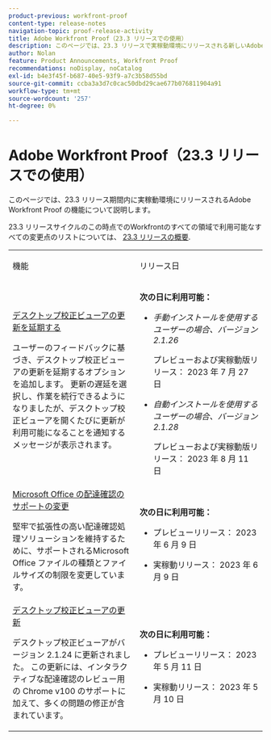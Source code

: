 ```yaml
---
product-previous: workfront-proof
content-type: release-notes
navigation-topic: proof-release-activity
title: Adobe Workfront Proof（23.3 リリースでの使用）
description: このページでは、23.3 リリースで実稼動環境にリリースされる新しいAdobe WorkfrontエクスペリエンスにおけるAdobe Workfront Proof の機能について説明します。
author: Nolan
feature: Product Announcements, Workfront Proof
recommendations: noDisplay, noCatalog
exl-id: b4e3f45f-b687-40e5-93f9-a7c3b58d55bd
source-git-commit: ccba3a3d7c0cac50dbd29cae677b076811904a91
workflow-type: tm+mt
source-wordcount: '257'
ht-degree: 0%

---
```


# Adobe Workfront Proof（23.3 リリースでの使用）

このページでは、23.3 リリース期間内に実稼動環境にリリースされるAdobe Workfront Proof の機能について説明します。

23.3 リリースサイクルのこの時点でのWorkfrontのすべての領域で利用可能なすべての変更点のリストについては、 [23.3 リリースの概要](/help/quicksilver/product-announcements/product-releases/23.3-release-activity/23-3-release-overview.md).

<table>
            <col style="width: 50%;" />
            <col style="width: 50%;" />
            <tbody>
                <tr>
                    <td>
                        <p><span class="bold">機能</span>
                        </p>
                    </td>
                    <td>
                        <p><span class="bold">リリース日</span>
                        </p>
                    </td>
                </tr>
                <tr>
                    <td>
                        <a href="/help/quicksilver/product-announcements/product-releases/workfront-proof-release-activity/proof-23-3-release/proof-23-3-jul-17.md" class="MCXref xref" xrefformat="{para}">デスクトップ校正ビューアの更新を延期する</a> </p>
                        <p>ユーザーのフィードバックに基づき、デスクトップ校正ビューアの更新を延期するオプションを追加します。 更新の遅延を選択し、作業を続行できるようになりましたが、デスクトップ校正ビューアを開くたびに更新が利用可能になることを通知するメッセージが表示されます。</p>
                    </td>
                    <td><p><b>次の日に利用可能：</b></p>
                        <ul>
                            <li>
                                <p><i>手動インストールを使用するユーザーの場合、バージョン 2.1.26</i></p>
                                <p>プレビューおよび実稼動版リリース： 2023 年 7 月 27 日</p>
                            </li>
                            <li>
                                <p><i>自動インストールを使用するユーザーの場合、バージョン 2.1.28</i></p>
                                <p>プレビューおよび実稼動版リリース： 2023 年 8 月 11 日</p>
                            </li>
                        </ul>
                    </td>
                </tr>                
                <tr>
                    <td>
                        <a href="/help/quicksilver/product-announcements/product-releases/workfront-proof-release-activity/proof-23-3-release/proof-23-3-jun-5.md" class="MCXref xref" xrefformat="{para}">Microsoft Office の配達確認のサポートの変更</a></p>
                        <p>堅牢で拡張性の高い配達確認処理ソリューションを維持するために、サポートされるMicrosoft Office ファイルの種類とファイルサイズの制限を変更しています。</p>
                    </td>
                    <td><p><b>次の日に利用可能：</b></p>
                        <ul>
                            <li>
                                <p>プレビューリリース： 2023 年 6 月 9 日<br /></p>
                            </li>
                            <li>
                                <p><span class="preview">実稼動リリース： 2023 年 6 月 9 日</span></p>
                            </li>
                        </ul>
                    </td>
                </tr>                
                <tr>
                    <td>
                        <a href="/help/quicksilver/product-announcements/product-releases/workfront-proof-release-activity/proof-23-3-release/proof-23-3-may-8.md">デスクトップ校正ビューアの更新</a></p>
                        <p>デスクトップ校正ビューアがバージョン 2.1.24 に更新されました。 この更新には、インタラクティブな配達確認のレビュー用の Chrome v100 のサポートに加えて、多くの問題の修正が含まれています。</p>
                    </td>
                    <td><p><b>次の日に利用可能：</b></p>
                     <p>
                        </p>
                        <ul>
                            <li>
                                <p>プレビューリリース： 2023 年 5 月 11 日<br /></p>
                            </li>
                            <li>
                                <p><span class="preview">実稼動リリース： 2023 年 5 月 10 日</span></p>
                            </li>
                        </ul>
                    </td>
                </tr>
            </tbody>
        </table>
